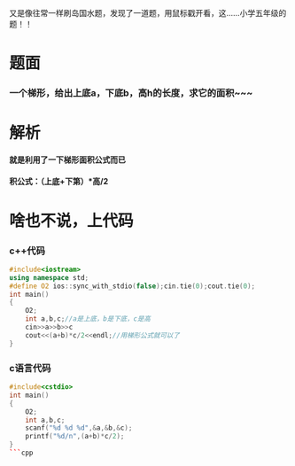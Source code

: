又是像往常一样刷岛国水题，发现了一道题，用鼠标戳开看，这……小学五年级的题！！
# 题面
### 一个梯形，给出上底a，下底b，高h的长度，求它的面积~~~
# 解析
#### 就是利用了一下梯形面积公式而已
#### 积公式：（上底+下第）*高/2
# 啥也不说，上代码
### c++代码
```cpp
#include<iostream>
using namespace std;
#define O2 ios::sync_with_stdio(false);cin.tie(0);cout.tie(0);
int main()
{
	O2;
	int a,b,c;//a是上底，b是下底，c是高
	cin>>a>>b>>c
	cout<<(a+b)*c/2<<endl;//用梯形公式就可以了
}
```
### c语言代码
```cpp
#include<cstdio>
int main()
{
	O2;
	int a,b,c;
	scanf("%d %d %d",&a,&b,&c);
	printf("%d/n",(a+b)*c/2);
}
```cpp